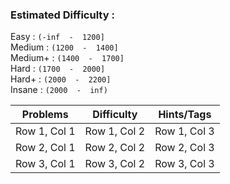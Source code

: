 
### Estimated Difficulty :

Easy : `(-inf  -  1200]`  
Medium : `(1200  -  1400] `  
Medium+ : `(1400  -  1700]`  
Hard : `(1700  -  2000]`  
Hard+ : `(2000  -  2200]`  
Insane : `(2000  -  inf)`  

| Problems | Difficulty | Hints/Tags |
|------------------|------------------|------------------|
| Row 1, Col 1     | Row 1, Col 2     | Row 1, Col 3     |
| Row 2, Col 1     | Row 2, Col 2     | Row 2, Col 3     |
| Row 3, Col 1     | Row 3, Col 2     | Row 3, Col 3     |
